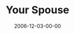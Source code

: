 ---
layout: message
category: message
series: "Home For The Holidays"
title: "Your Spouse"
date: 2006-12-03-00-00
message_id: 40
---